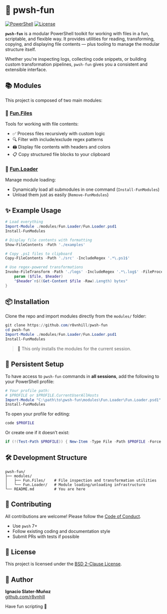 # 🎉 pwsh-fun

[![PowerShell](https://img.shields.io/badge/pwsh-7%2B-blue?logo=powershell)](https://github.com/PowerShell/PowerShell)
[![License](https://img.shields.io/github/license/r8vnhill/pwsh-fun?color=informational)](./LICENSE)

**`pwsh-fun`** is a modular PowerShell toolkit for working with files in a fun, scriptable, and flexible way. It provides utilities for reading, transforming, copying, and displaying file contents — plus tooling to manage the modular structure itself.

Whether you're inspecting logs, collecting code snippets, or building custom transformation pipelines, `pwsh-fun` gives you a consistent and extensible interface.

## 📚 Modules

This project is composed of two main modules:

### 📁 [Fun.Files](./modules/Fun.Files/README.md)

Tools for working with file contents:

- ✅ Process files recursively with custom logic
- 🔍 Filter with include/exclude regex patterns
- 🖨 Display file contents with headers and colors
- 📋 Copy structured file blocks to your clipboard

### 🧩 [Fun.Loader](./modules/Fun.Loader/README.md)

Manage module loading:

- Dynamically load all submodules in one command (`Install-FunModules`)
- Unload them just as easily (`Remove-FunModules`)

## ✨ Example Usage

```powershell
# Load everything
Import-Module ./modules/Fun.Loader/Fun.Loader.psd1
Install-FunModules

# Display file contents with formatting
Show-FileContents -Path './examples'

# Copy .ps1 files to clipboard
Copy-FileContents -Path './src' -IncludeRegex '.*\.ps1$'

# Use regex-powered transformations
Invoke-FileTransform -Path './logs' -IncludeRegex '.*\.log$' -FileProcessor {
    param ($file, $header)
    "$header`n$((Get-Content $file -Raw).Length) bytes"
}
```

## 📦 Installation

Clone the repo and import modules directly from the `modules/` folder:

```powershell
git clone https://github.com/r8vnhill/pwsh-fun
cd pwsh-fun
Import-Module ./modules/Fun.Loader/Fun.Loader.psd1
Install-FunModules
```

> 📌 This only installs the modules for the current session.

## 🔁 Persistent Setup

To have access to `pwsh-fun` commands in **all sessions**, add the following to your PowerShell profile:

```powershell
# Your profile path:
# $PROFILE or $PROFILE.CurrentUserAllHosts
Import-Module "C:\path\to\pwsh-fun\modules\Fun.Loader\Fun.Loader.psd1"
Install-FunModules
```

To open your profile for editing:

```powershell
code $PROFILE
```

Or create one if it doesn’t exist:

```powershell
if (!(Test-Path $PROFILE)) { New-Item -Type File -Path $PROFILE -Force }
```

## 🛠️ Development Structure

```plaintext
pwsh-fun/
├── modules/
│   ├── Fun.Files/    # File inspection and transformation utilities
│   └── Fun.Loader/   # Module loading/unloading infrastructure
└── README.md         # You are here
```

## 👥 Contributing

All contributions are welcome! Please follow the [Code of Conduct](./CODE_OF_CONDUCT.md).

- Use `pwsh` 7+
- Follow existing coding and documentation style
- Submit PRs with tests if possible

## 📄 License

This project is licensed under the [BSD 2-Clause License](./LICENSE).

## 🙋 Author

**Ignacio Slater-Muñoz**  
[github.com/r8vnhill](https://github.com/r8vnhill)

Have fun scripting 🐚
